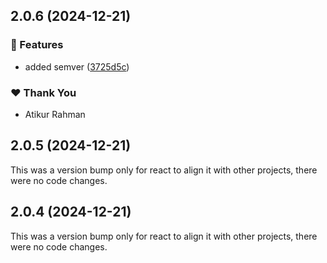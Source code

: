 ## 2.0.6 (2024-12-21)

### 🚀 Features

- added semver ([3725d5c](https://github.com/atikassam/qlogic/commit/3725d5c))

### ❤️ Thank You

- Atikur Rahman

## 2.0.5 (2024-12-21)

This was a version bump only for react to align it with other projects, there were no code changes.

## 2.0.4 (2024-12-21)

This was a version bump only for react to align it with other projects, there were no code changes.